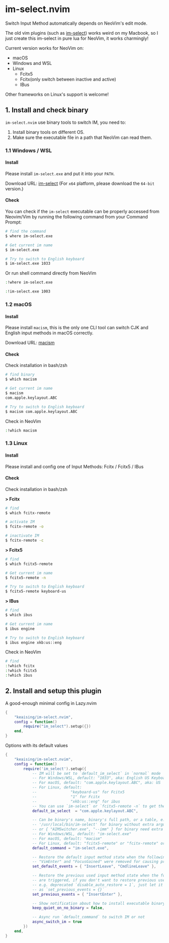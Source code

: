 # im-select.nvim

Switch Input Method automatically depends on NeoVim's edit mode.

The old vim plugins (such as [im-select](https://github.com/daipeihust/im-select)) works weird on my Macbook, so I just create this im-select in pure lua for NeoVim, it works charmingly!

Current version works for NeoVim on:

- macOS
- Windows and WSL
- Linux
  - Fcitx5
  - Fcitx(only switch between inactive and active)
  - IBus

Other frameworks on Linux's support is welcome!

## 1. Install and check binary

`im-select.nvim` use binary tools to switch IM, you need to:

1. Install binary tools on different OS.
2. Make sure the executable file in a path that NeoVim can read them.

### 1.1 Windows / WSL

#### Install

Please install `im-select.exe` and put it into your `PATH`.

Download URL: [im-select](https://github.com/daipeihust/im-select)
(For `x64` platform, please download the `64-bit` version.)

#### Check

You can check if the `im-select` executable can be properly accessed from Neovim/Vim by running the following command from your Command Prompt:

```bash
# find the command
$ where im-select.exe

# Get current im name
$ im-select.exe

# Try to switch to English keyboard
$ im-select.exe 1033
```

Or run shell command directly from NeoVim

```bash
:!where im-select.exe

:!im-select.exe 1003
```

### 1.2 macOS

#### Install

Please install `macism`, this is the only one CLI tool can switch CJK and English input methods in macOS correctly.

Download URL: [macism](https://github.com/laishulu/macism)

#### Check

Check installation in bash/zsh

```bash
# find binary
$ which macism

# Get current im name
$ macism
com.apple.keylayout.ABC

# Try to switch to English keyboard
$ macism com.apple.keylayout.ABC
```

Check in NeoVim

```bash
:!which macism
```

### 1.3 Linux

#### Install

Please install and config one of Input Methods: Fcitx / Fcitx5 / IBus

#### Check

Check installation in bash/zsh

**> Fcitx**

```bash
# find
$ which fcitx-remote

# activate IM
$ fcitx-remote -o

# inactivate IM
$ fcitx-remote -c
```

**> Fcitx5**

```bash
# find
$ which fcitx5-remote

# Get current im name
$ fcitx5-remote -n

# Try to switch to English keyboard
$ fcitx5-remote keyboard-us
```

**> IBus**

```bash
# find
$ which ibus

# Get current im name
$ ibus engine

# Try to switch to English keyboard
$ ibus engine xkb:us::eng
```

Check in NeoVim

```bash
# find
:!which fcitx
:!which fcitx5
:!which ibus
```

## 2. Install and setup this plugin

A good-enough minimal config in Lazy.nvim

```lua
{
    "keaising/im-select.nvim",
    config = function()
        require("im_select").setup({})
    end,
}
```

Options with its default values

```lua
{
    "keaising/im-select.nvim",
    config = function()
        require('im_select').setup({
            -- IM will be set to `default_im_select` in `normal` mode
            -- For Windows/WSL, default: "1033", aka: English US Keyboard
            -- For macOS, default: "com.apple.keylayout.ABC", aka: US
            -- For Linux, default:
            --               "keyboard-us" for Fcitx5
            --               "1" for Fcitx
            --               "xkb:us::eng" for ibus
            -- You can use `im-select` or `fcitx5-remote -n` to get the IM's name
            default_im_select  = "com.apple.keylayout.ABC",

            -- Can be binary's name, binary's full path, or a table, e.g. 'im-select',
            -- '/usr/local/bin/im-select' for binary without extra arguments,
            -- or { "AIMSwitcher.exe", "--imm" } for binary need extra arguments to work.
            -- For Windows/WSL, default: "im-select.exe"
            -- For macOS, default: "macism"
            -- For Linux, default: "fcitx5-remote" or "fcitx-remote" or "ibus"
            default_command = "im-select.exe",

            -- Restore the default input method state when the following events are triggered
            -- "VimEnter" and "FocusGained" were removed for causing problems, add it by your needs
            set_default_events = { "InsertLeave", "CmdlineLeave" },

            -- Restore the previous used input method state when the following events
            -- are triggered, if you don't want to restore previous used im in Insert mode,
            -- e.g. deprecated `disable_auto_restore = 1`, just let it empty
            -- as `set_previous_events = {}`
            set_previous_events = { "InsertEnter" },

            -- Show notification about how to install executable binary when binary missed
            keep_quiet_on_no_binary = false,

            -- Async run `default_command` to switch IM or not
            async_switch_im = true
        })
    end,
}
```
